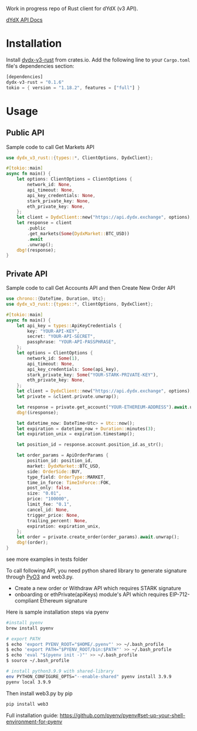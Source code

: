 Work in progress repo of Rust client for dYdX (v3 API).

[dYdX API Docs](https://docs.dydx.exchange/)

# Installation

Install [dydx-v3-rust](https://crates.io/crates/dydx-v3-rust) from crates.io. Add the following line to your `Cargo.toml` file's dependencies section:

```rust
[dependencies]
dydx-v3-rust = "0.1.6"
tokio = { version = "1.18.2", features = ["full"] }
```

# Usage

## Public API

Sample code to call Get Markets API

```rust
use dydx_v3_rust::{types::*, ClientOptions, DydxClient};

#[tokio::main]
async fn main() {
    let options: ClientOptions = ClientOptions {
        network_id: None,
        api_timeout: None,
        api_key_credentials: None,
        stark_private_key: None,
        eth_private_key: None,
    };
    let client = DydxClient::new("https://api.dydx.exchange", options);
    let response = client
        .public
        .get_markets(Some(DydxMarket::BTC_USD))
        .await
        .unwrap();
    dbg!(response);
}
```

## Private API

Sample code to call Get Accounts API and then Create New Order API

```rust
use chrono::{DateTime, Duration, Utc};
use dydx_v3_rust::{types::*, ClientOptions, DydxClient};

#[tokio::main]
async fn main() {
    let api_key = types::ApiKeyCredentials {
        key: "YOUR-API-KEY",
        secret: "YOUR-API-SECRET",
        passphrase: "YOUR-API-PASSPHRASE",
    };
    let options = ClientOptions {
        network_id: Some(1),
        api_timeout: None,
        api_key_credentials: Some(api_key),
        stark_private_key: Some("YOUR-STARK-PRIVATE-KEY"),
        eth_private_key: None,
    };
    let client = DydxClient::new("https://api.dydx.exchange", options);
    let private = &client.private.unwrap();

    let response = private.get_account("YOUR-ETHEREUM-ADDRESS").await.unwrap();
    dbg!(&response);

    let datetime_now: DateTime<Utc> = Utc::now();
    let expiration = datetime_now + Duration::minutes(3);
    let expiration_unix = expiration.timestamp();

    let position_id = response.account.position_id.as_str();

    let order_params = ApiOrderParams {
        position_id: position_id,
        market: DydxMarket::BTC_USD,
        side: OrderSide::BUY,
        type_field: OrderType::MARKET,
        time_in_force: TimeInForce::FOK,
        post_only: false,
        size: "0.01",
        price: "100000",
        limit_fee: "0.1",
        cancel_id: None,
        trigger_price: None,
        trailing_percent: None,
        expiration: expiration_unix,
    };
    let order = private.create_order(order_params).await.unwrap();
    dbg!(order);
}
```

see more examples in tests folder

To call following API, you need python shared library to generate signature through [PyO3](https://github.com/PyO3/pyo3) and web3.py.

- Create a new order or Withdraw API which requires STARK signature
- onboarding or ethPrivate(apiKeys) module's API which requires EIP-712-compliant Ethereum signature

Here is sample installation steps via pyenv

```sh
#install pyenv
brew install pyenv

# export PATH
$ echo 'export PYENV_ROOT="$HOME/.pyenv"' >> ~/.bash_profile
$ echo 'export PATH="$PYENV_ROOT/bin:$PATH"' >> ~/.bash_profile
$ echo 'eval "$(pyenv init -)"' >> ~/.bash_profile
$ source ~/.bash_profile

# install python3.9.9 with shared-library
env PYTHON_CONFIGURE_OPTS="--enable-shared" pyenv install 3.9.9
pyenv local 3.9.9
```

Then install web3.py by pip

```sh
pip install web3
```

Full installation guide: https://github.com/pyenv/pyenv#set-up-your-shell-environment-for-pyenv
